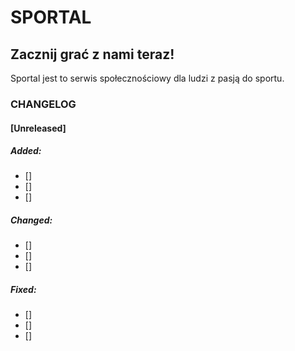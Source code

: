 # SPORTAL #

## Zacznij grać z nami teraz! ##

Sportal jest to serwis społecznościowy dla ludzi z pasją do sportu.

### CHANGELOG ###

#### [Unreleased] ####

##### Added: #####

- []
- []
- []

##### Changed: #####

- []
- []
- []

##### Fixed: #####

- []
- []
- []